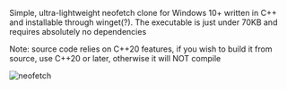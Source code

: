 Simple, ultra-lightweight neofetch clone for Windows 10+ written in C++ and installable through winget(?). The executable is just under 70KB and requires absolutely no dependencies

Note: source code relies on C++20 features, if you wish to build it from source, use C++20 or later, otherwise it will NOT compile

![neofetch](https://user-images.githubusercontent.com/119973523/221455043-a48d6c34-8673-407c-9dc3-febef0ded808.png)
